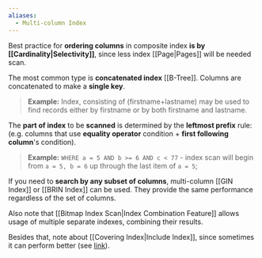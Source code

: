 ```yaml
---
aliases:
  - Multi-column Index
---
```

Best practice for **ordering columns** in composite index **is by [[Cardinality|Selectivity]]**, since less index [[Page|Pages]] will be needed scan.

The most common type is **concatenated index** [[B-Tree]].
Columns are concatenated to make a **single key**.

>**Example:**
>Index, consisting of (firstname+lastname) may be used to find records either by firstname or by both firstname and lastname.

The **part of index** to be **scanned** 
is determined by the **leftmost prefix** rule:
	(e.g. columns that use **equality operator** condition 
	+ **first following column**'s condition).

> **Example:**
> `WHERE a = 5 AND b >= 6 AND c < 77` - index scan will begin from `a = 5, b = 6` up through the last item of `a = 5`;

If you need to **search by any subset of columns**, 
multi-column [[GIN Index]] or [[BRIN Index]] can be used. 
They provide the same performance 
regardless of the set of columns.

Also note that [[Bitmap Index Scan|Index Combination Feature]] allows usage of multiple separate indexes, combining their results.

Besides that, note about [[Covering Index|Include Index]], since sometimes it can perform better (see [link](https://stackoverflow.com/a/2292952/10910621)).
